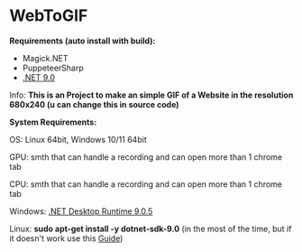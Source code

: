 # WebToGIF

**Requirements (auto install with build):**
 - Magick.NET
 - PuppeteerSharp
 - [.NET 9.0](https://dotnet.microsoft.com/en-us/download/dotnet/9.0)


Info: **This is an Project to make an simple GIF of a Website in the resolution 680x240 (u can change this in source code)**

**System Requirements:**

OS: Linux 64bit, Windows 10/11 64bit

GPU: smth that can handle a recording and can open more than 1 chrome tab

CPU: smth that can handle a recording and can open more than 1 chrome tab

Windows: [.NET Desktop Runtime 9.0.5](https://builds.dotnet.microsoft.com/dotnet/WindowsDesktop/9.0.5/windowsdesktop-runtime-9.0.5-win-x64.exe)

Linux: **sudo apt-get install -y dotnet-sdk-9.0** (in the most of the time, but if it doesn't work use this [Guide](https://learn.microsoft.com/en-us/dotnet/core/install/linux?WT.mc_id=dotnet-35129-website))

#
